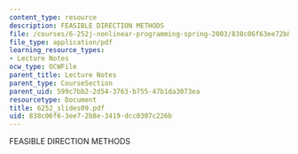 ```yaml
---
content_type: resource
description: FEASIBLE DIRECTION METHODS
file: /courses/6-252j-nonlinear-programming-spring-2003/838c06f63ee72b8e3419dcc0307c226b_6252_slides09.pdf
file_type: application/pdf
learning_resource_types:
- Lecture Notes
ocw_type: OCWFile
parent_title: Lecture Notes
parent_type: CourseSection
parent_uid: 599c7bb2-2d54-3763-b755-47b1da3073ea
resourcetype: Document
title: 6252_slides09.pdf
uid: 838c06f6-3ee7-2b8e-3419-dcc0307c226b
---
```

FEASIBLE DIRECTION METHODS

